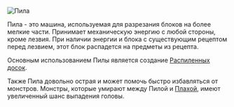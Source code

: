 ![Пила](block:betterwithmods:saw)

Пила - это машина, используемая для разрезания блоков на более мелкие части. Принимает механическую энергию с любой стороны, кроме лезвия.
При наличии энергии и блока с существующим рецептом перед лезвием, этот блок распадется на предметы из рецепта.

Основным использованием Пилы является создание [Распиленных досок](minimized_wood.md).

Также Пила довольно острая и может помочь быстро избавляться от монстров. Монстры, которые умирают между Пилой и [Плахой](chopping_block.md), имеют увеличенный шанс выпадения головы.

